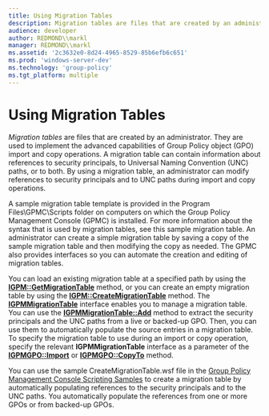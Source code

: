```yaml
---
title: Using Migration Tables
description: Migration tables are files that are created by an administrator.
audience: developer
author: REDMOND\\markl
manager: REDMOND\\markl
ms.assetid: '2c3632e0-8d24-4965-8529-85b6efb6c651'
ms.prod: 'windows-server-dev'
ms.technology: 'group-policy'
ms.tgt_platform: multiple
---
```


# Using Migration Tables

*Migration tables* are files that are created by an administrator. They are used to implement the advanced capabilities of Group Policy object (GPO) import and copy operations. A migration table can contain information about references to security principals, to Universal Naming Convention (UNC) paths, or to both. By using a migration table, an administrator can modify references to security principals and to UNC paths during import and copy operations.

A sample migration table template is provided in the Program Files\\GPMC\\Scripts folder on computers on which the Group Policy Management Console (GPMC) is installed. For more information about the syntax that is used by migration tables, see this sample migration table. An administrator can create a simple migration table by saving a copy of the sample migration table and then modifying the copy as needed. The GPMC also provides interfaces so you can automate the creation and editing of migration tables.

You can load an existing migration table at a specified path by using the [**IGPM::GetMigrationTable**](igpm-getmigrationtable.md) method, or you can create an empty migration table by using the [**IGPM::CreateMigrationTable**](igpm-createmigrationtable.md) method. The [**IGPMMigrationTable**](igpmmigrationtable.md) interface enables you to manage a migration table. You can use the [**IGPMMigrationTable::Add**](igpmmigrationtable-add.md) method to extract the security principals and the UNC paths from a live or backed-up GPO. Then, you can use them to automatically populate the source entries in a migration table. To specify the migration table to use during an import or copy operation, specify the relevant **IGPMMigrationTable** interface as a parameter of the [**IGPMGPO::Import**](igpmgpo-import.md) or [**IGPMGPO::CopyTo**](igpmgpo-copyto.md) method.

You can use the sample CreateMigrationTable.wsf file in the [Group Policy Management Console Scripting Samples](group-policy-management-console-scripting-samples.md) to create a migration table by automatically populating references to the security principals and to the UNC paths. You automatically populate the references from one or more GPOs or from backed-up GPOs.

 

 




